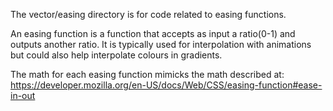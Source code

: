 The vector/easing directory is for code related to easing functions.

An easing function is a function that accepts as input a ratio(0-1) and outputs another ratio.
It is typically used for interpolation with animations but could also help interpolate colours in gradients.

The math for each easing function mimicks the math described at:
https://developer.mozilla.org/en-US/docs/Web/CSS/easing-function#ease-in-out